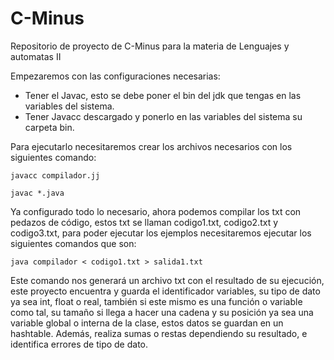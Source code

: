 # C-Minus
Repositorio de proyecto de C-Minus para la materia de Lenguajes y automatas II

Empezaremos con las configuraciones necesarias:

- Tener el Javac, esto se debe poner el bin del jdk que tengas en las variables del sistema.
- Tener Javacc descargado y ponerlo en las variables del sistema su carpeta bin.

Para ejecutarlo necesitaremos crear los archivos necesarios con los siguientes comando:

```
javacc compilador.jj
```

```
javac *.java
```

Ya configurado todo lo necesario, ahora podemos compilar los txt con pedazos de código, estos txt se llaman codigo1.txt, codigo2.txt y codigo3.txt, para poder ejecutar los ejemplos necesitaremos ejecutar los siguientes comandos que son:

```
java compilador < codigo1.txt > salida1.txt
```

Este comando nos generará un archivo txt con el resultado de su ejecución, este proyecto encuentra y guarda el identificador variables, su tipo de dato ya sea int, float o real, también si este mismo es una función o variable como tal, su tamaño si llega a hacer una cadena y su posición ya sea una variable global o interna de la clase, estos datos se guardan en un hashtable.  Además, realiza sumas o restas dependiendo su resultado, e identifica errores de tipo de dato.

